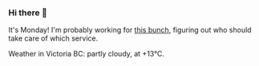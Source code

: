 ### Hi there :wave:

It's Monday! I'm probably working for [this bunch](https://github.com/kohofinancial), figuring out who should take care of which service.

Weather in Victoria BC: partly cloudy, at +13°C.
